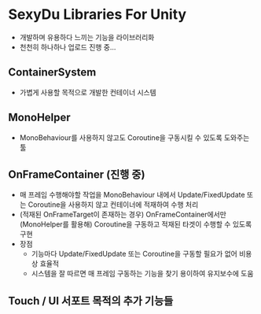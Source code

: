 # SexyDu Libraries For Unity
* 개발하며 유용하다 느끼는 기능을 라이브러리화
* 천천히 하나하나 업로드 진행 중...

## ContainerSystem
* 가볍게 사용할 목적으로 개발한 컨테이너 시스템

## MonoHelper
* MonoBehaviour를 사용하지 않고도 Coroutine을 구동시킬 수 있도록 도와주는 툴

## OnFrameContainer (진행 중)
* 매 프레임 수행해야할 작업을 MonoBehaviour 내에서 Update/FixedUpdate 또는 Coroutine을 사용하지 않고 컨테이너에 적재하여 수행 처리
* (적재된 OnFrameTarget이 존재하는 경우) OnFrameContainer에서만 (MonoHelper를 활용해) Coroutine을 구동하고 적재된 타겟이 수행할 수 있도록 구현
* 장점
  - 기능마다 Update/FixedUpdate 또는 Coroutine을 구동할 필요가 없어 비용상 효율적
  - 시스템을 잘 따르면 매 프레임 구동하는 기능을 찾기 용이하여 유지보수에 도움

## Touch / UI 서포트 목적의 추가 기능들
